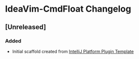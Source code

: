 <!-- Keep a Changelog guide -> https://keepachangelog.com -->

# IdeaVim-CmdFloat Changelog

## [Unreleased]
### Added
- Initial scaffold created from [IntelliJ Platform Plugin Template](https://github.com/JetBrains/intellij-platform-plugin-template)
